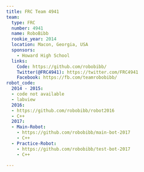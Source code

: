 ```yaml
---
title: FRC Team 4941
team:
  type: FRC
  number: 4941
  name: RoboBibb
  rookie_year: 2014
  location: Macon, Georgia, USA
  sponsors:
    - Howard High School
  links:
    Code: https://github.com/robobibb/
    Twitter(@FRC4941): https://twitter.com/FRC4941
    Facebook: https://fb.com/teamrobobibb/
robot_code:
  2014 - 2015:
  - code not available
  - labview
  2016:
  - https://github.com/robobibb/robot2016
  - C++
  2017:
  - Main-Robot:
    - https://github.com/robobibb/main-bot-2017
    - C++
  - Practice-Robot:
    - https://github.com/robobibb/test-bot-2017
    - C++
    
---
```


